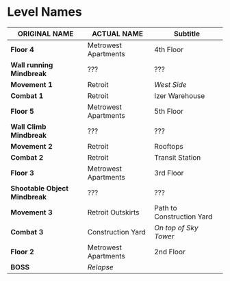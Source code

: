 
# Level Names

| ORIGINAL NAME                  | ACTUAL NAME          | Subtitle                  |
| ------------------------------ | -------------------- | ------------------------- |
| **Floor 4**                    | Metrowest Apartments | 4th Floor                 |
| **Wall running Mindbreak**     | ???                  | ???                       |
| **Movement 1**                 | Retroit              | *West Side*               |
| **Combat 1**                   | Retroit              | Izer Warehouse            |
| **Floor 5**                    | Metrowest Apartments | 5th Floor                 |
| **Wall Climb Mindbreak**       | ???                  | ???                       |
| **Movement 2**                 | Retroit              | Rooftops                  |
| **Combat 2**                   | Retroit              | Transit Station           |
| **Floor 3**                    | Metrowest Apartments | 3rd Floor                 |
| **Shootable Object Mindbreak** | ???                  | ???                       |
| **Movement 3**                 | Retroit Outskirts    | Path to Construction Yard |
| **Combat 3**                   | Construction Yard    | *On top of Sky Tower*     |
| **Floor 2**                    | Metrowest Apartments | 2nd Floor                 |
| **BOSS**                       | *Relapse*            |                           |
